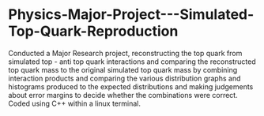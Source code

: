 # Physics-Major-Project---Simulated-Top-Quark-Reproduction

Conducted a Major Research project, reconstructing the top quark from simulated top - anti top quark interactions and comparing the reconstructed top quark mass to the original simulated top quark mass by combining interaction products and comparing the various distribution graphs and histograms produced to the expected distributions and making judgements about error margins to decide whether the combinations were correct. Coded using C++ within a linux terminal. 
